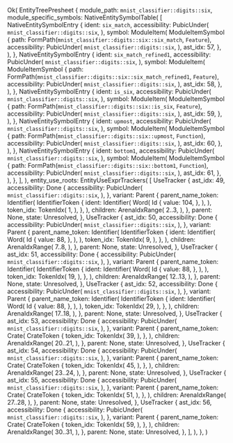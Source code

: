 Ok(
    EntityTreePresheet {
        module_path: `mnist_classifier::digits::six`,
        module_specific_symbols: NativeEntitySymbolTable(
            [
                NativeEntitySymbolEntry {
                    ident: `six_match`,
                    accessibility: PubicUnder(
                        `mnist_classifier::digits::six`,
                    ),
                    symbol: ModuleItem(
                        ModuleItemSymbol {
                            path: FormPath(`mnist_classifier::digits::six::six_match`, `Feature`),
                            accessibility: PubicUnder(
                                `mnist_classifier::digits::six`,
                            ),
                            ast_idx: 57,
                        },
                    ),
                },
                NativeEntitySymbolEntry {
                    ident: `six_match_refined1`,
                    accessibility: PubicUnder(
                        `mnist_classifier::digits::six`,
                    ),
                    symbol: ModuleItem(
                        ModuleItemSymbol {
                            path: FormPath(`mnist_classifier::digits::six::six_match_refined1`, `Feature`),
                            accessibility: PubicUnder(
                                `mnist_classifier::digits::six`,
                            ),
                            ast_idx: 58,
                        },
                    ),
                },
                NativeEntitySymbolEntry {
                    ident: `is_six`,
                    accessibility: PubicUnder(
                        `mnist_classifier::digits::six`,
                    ),
                    symbol: ModuleItem(
                        ModuleItemSymbol {
                            path: FormPath(`mnist_classifier::digits::six::is_six`, `Feature`),
                            accessibility: PubicUnder(
                                `mnist_classifier::digits::six`,
                            ),
                            ast_idx: 59,
                        },
                    ),
                },
                NativeEntitySymbolEntry {
                    ident: `upmost`,
                    accessibility: PubicUnder(
                        `mnist_classifier::digits::six`,
                    ),
                    symbol: ModuleItem(
                        ModuleItemSymbol {
                            path: FormPath(`mnist_classifier::digits::six::upmost`, `Function`),
                            accessibility: PubicUnder(
                                `mnist_classifier::digits::six`,
                            ),
                            ast_idx: 60,
                        },
                    ),
                },
                NativeEntitySymbolEntry {
                    ident: `bottom1`,
                    accessibility: PubicUnder(
                        `mnist_classifier::digits::six`,
                    ),
                    symbol: ModuleItem(
                        ModuleItemSymbol {
                            path: FormPath(`mnist_classifier::digits::six::bottom1`, `Function`),
                            accessibility: PubicUnder(
                                `mnist_classifier::digits::six`,
                            ),
                            ast_idx: 61,
                        },
                    ),
                },
            ],
        ),
        entity_use_roots: EntityUseExprTrackers(
            [
                UseTracker {
                    ast_idx: 49,
                    accessibility: Done {
                        accessibility: PubicUnder(
                            `mnist_classifier::digits::six`,
                        ),
                    },
                    variant: Parent {
                        parent_name_token: Identifier(
                            IdentifierToken {
                                ident: Identifier(
                                    Word(
                                        Id {
                                            value: 104,
                                        },
                                    ),
                                ),
                                token_idx: TokenIdx(
                                    1,
                                ),
                            },
                        ),
                        children: ArenaIdxRange(
                            2..3,
                        ),
                    },
                    parent: None,
                    state: Unresolved,
                },
                UseTracker {
                    ast_idx: 50,
                    accessibility: Done {
                        accessibility: PubicUnder(
                            `mnist_classifier::digits::six`,
                        ),
                    },
                    variant: Parent {
                        parent_name_token: Identifier(
                            IdentifierToken {
                                ident: Identifier(
                                    Word(
                                        Id {
                                            value: 88,
                                        },
                                    ),
                                ),
                                token_idx: TokenIdx(
                                    9,
                                ),
                            },
                        ),
                        children: ArenaIdxRange(
                            7..8,
                        ),
                    },
                    parent: None,
                    state: Unresolved,
                },
                UseTracker {
                    ast_idx: 51,
                    accessibility: Done {
                        accessibility: PubicUnder(
                            `mnist_classifier::digits::six`,
                        ),
                    },
                    variant: Parent {
                        parent_name_token: Identifier(
                            IdentifierToken {
                                ident: Identifier(
                                    Word(
                                        Id {
                                            value: 88,
                                        },
                                    ),
                                ),
                                token_idx: TokenIdx(
                                    19,
                                ),
                            },
                        ),
                        children: ArenaIdxRange(
                            12..13,
                        ),
                    },
                    parent: None,
                    state: Unresolved,
                },
                UseTracker {
                    ast_idx: 52,
                    accessibility: Done {
                        accessibility: PubicUnder(
                            `mnist_classifier::digits::six`,
                        ),
                    },
                    variant: Parent {
                        parent_name_token: Identifier(
                            IdentifierToken {
                                ident: Identifier(
                                    Word(
                                        Id {
                                            value: 88,
                                        },
                                    ),
                                ),
                                token_idx: TokenIdx(
                                    29,
                                ),
                            },
                        ),
                        children: ArenaIdxRange(
                            17..18,
                        ),
                    },
                    parent: None,
                    state: Unresolved,
                },
                UseTracker {
                    ast_idx: 53,
                    accessibility: Done {
                        accessibility: PubicUnder(
                            `mnist_classifier::digits::six`,
                        ),
                    },
                    variant: Parent {
                        parent_name_token: Crate(
                            CrateToken {
                                token_idx: TokenIdx(
                                    39,
                                ),
                            },
                        ),
                        children: ArenaIdxRange(
                            20..21,
                        ),
                    },
                    parent: None,
                    state: Unresolved,
                },
                UseTracker {
                    ast_idx: 54,
                    accessibility: Done {
                        accessibility: PubicUnder(
                            `mnist_classifier::digits::six`,
                        ),
                    },
                    variant: Parent {
                        parent_name_token: Crate(
                            CrateToken {
                                token_idx: TokenIdx(
                                    45,
                                ),
                            },
                        ),
                        children: ArenaIdxRange(
                            23..24,
                        ),
                    },
                    parent: None,
                    state: Unresolved,
                },
                UseTracker {
                    ast_idx: 55,
                    accessibility: Done {
                        accessibility: PubicUnder(
                            `mnist_classifier::digits::six`,
                        ),
                    },
                    variant: Parent {
                        parent_name_token: Crate(
                            CrateToken {
                                token_idx: TokenIdx(
                                    51,
                                ),
                            },
                        ),
                        children: ArenaIdxRange(
                            27..28,
                        ),
                    },
                    parent: None,
                    state: Unresolved,
                },
                UseTracker {
                    ast_idx: 56,
                    accessibility: Done {
                        accessibility: PubicUnder(
                            `mnist_classifier::digits::six`,
                        ),
                    },
                    variant: Parent {
                        parent_name_token: Crate(
                            CrateToken {
                                token_idx: TokenIdx(
                                    59,
                                ),
                            },
                        ),
                        children: ArenaIdxRange(
                            30..31,
                        ),
                    },
                    parent: None,
                    state: Unresolved,
                },
            ],
        ),
    },
)